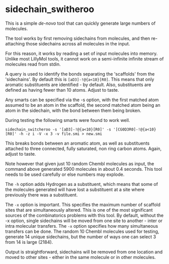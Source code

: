 # sidechain_switheroo
This is a simple *de-novo* tool that can quickly generate large numbers
of molecules.

The tool works by first removing sidechains from molecules, and then re-attaching
those sidechains across all molecules in the input.

For this reason, it works by reading a set of input molecules into memory. Unlike
most LillyMol tools, it cannot work on a semi-infinite infinite stream of molecules
read from stdin.

A query is used to identify the bonds separating the 'scaffolds' from the
'sidechains'. By default this is `[aD3]-!@{a<10}[R0]`. This means that only
aromatic substituents are identified - by default. Also, substituents
are defined as having fewer than 10 atoms. Adjust to taste.

Any smarts can be specified via the -s option, with the first matched atom
assumed to be an atom in the scaffold, the second matched atom being an
atom in the sidechain, with the bond between them being broken.

During testing the following smarts were found to work well.
```
sidechain_switcheroo -s '[aD3]-!@{a<10}[R0]' -s '[CG0D3R0]-!@{a<10}[R0]' -h -z i -V -x 3 -v file.smi > new.smi
```
This breaks bonds between an aromatic atom, as well as substituents attached to 
three connected, fully saturated, non ring carbon atoms. Again, adjust to taste.

Note however that given just 10 random Chembl molecules as input, the command above
generated 5900 molecules in about 0.4 seconds. This tool needs to be used carefully
or else numbers may explode.  

The `-h` option adds Hydrogen as a substituent, which means that some of the
molecules generated will have lost a substituent at a site where previously there
was a substituent.

The `-x` option is important. This specifies the maximum number of scaffold sites
that are simultaneously altered. This is one of the most significant sources of the 
combinatorics problems with this tool. By default, without the -x option, single
sidechains will be moved from one site to another - inter or intra molecular
transfers. The `-x` option specifies how many simultaneous transfers can be done.
The random 10 Chembl molecules used for testing, generate 14 unique sidechains, but
the number of ways one can select 3 from 14 is large (2184).

Output is straightforward, sidechains will be removed from one location and
moved to other sites - either in the same molecule or in other molecules.
